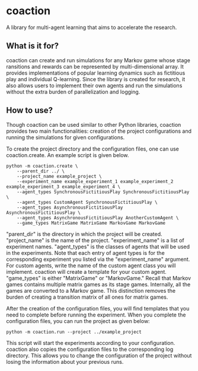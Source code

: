 # coaction
A library for multi-agent learning that aims to accelerate the research.


## What is it for?
coaction can create and run simulations for any Markov game whose stage ransitions and rewards can be represented by multi-dimensional array. It provides implementations of popular learning dynamics such as fictitious play and individual Q-learning. Since the library is created for research, it also allows users to implement their own agents and run the simulations without the extra burden of parallelization and logging.


## How to use?
Though coaction can be used similar to other Python libraries, coaction provides two main functionalities: creation of the project configurations and running the simulations for given configurations.

To create the project directory and the configuration files, one can use coaction.create. An example script is given below.

```
python -m coaction.create \
    --parent_dir ../ \
    --project_name example_project \
    --experiment_name example_experiment_1 example_experiment_2 example_experiment_3 example_experiment_4 \
    --agent_types SynchronousFictitiousPlay SynchronousFictitiousPlay \
    --agent_types CustomAgent SynchronousFictitiousPlay \
    --agent_types AsynchronousFictitiousPlay AsynchronousFictitiousPlay \
    --agent_types AsynchronousFictitiousPlay AnotherCustomAgent \
    --game_types MatrixGame MatrixGame MarkovGame MarkovGame
```

"parent_dir" is the directory in which the project will be created.
"project_name" is the name of the project.
"experiment_name" is a list of experiment names.
"agent_types" is the classes of agents that will be used in the experiments. Note that each entry of agent types is for the corresponding experiment you listed via the "experiment_name" argument. For custom agents, write the name of the custom agent class you will implement. coaction will create a template for your custom agent.
"game_types" is either "MatrixGame" or "MarkovGame." Recall that Markov games contains multiple matrix games as its stage games. Internally, all the games are converted to a Markov game. This distinction removes the burden of creating a transition matrix of all ones for matrix games.

After the creation of the configuration files, you will find templates that you need to complete before running the experiment. When you complete the configuration files, you can run the project as given below:

```
python -m coaction.run --project ../example_project
```

This script will start the experiments according to your configuration. coaction also copies the configuration files to the corresponding log directory. This allows you to change the configuration of the project without losing the information about your previous runs.
